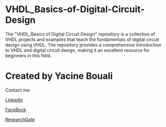 # VHDL_Basics-of-Digital-Circuit-Design
The "VHDL_Basics of Digital Circuit Design" repository is a collection of VHDL projects and examples that teach the fundamentals of digital circuit design using VHDL. The repository provides a comprehensive introduction to VHDL and digital circuit design, making it an excellent resource for beginners in this field.

# Created by Yacine Bouali
Contact me: 

[LinkedIn](https://www.linkedin.com/in/yacine-bouali-31b3381b6/)

[FaceBook](https://web.facebook.com/yacine.bouali.3538)

[ResearchGate](https://www.researchgate.net/profile/Yacine-Bouali)
